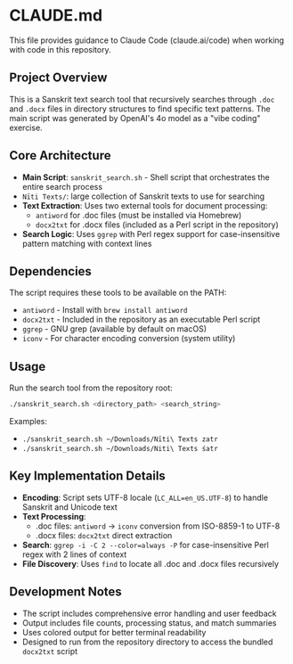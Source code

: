 # CLAUDE.md

This file provides guidance to Claude Code (claude.ai/code) when working with code in this repository.

## Project Overview

This is a Sanskrit text search tool that recursively searches through `.doc` and `.docx` files in directory structures to find specific text patterns. The main script was generated by OpenAI's 4o model as a "vibe coding" exercise.

## Core Architecture

- **Main Script**: `sanskrit_search.sh` - Shell script that orchestrates the entire search process
- `Nīti Texts/`: large collection of Sanskrit texts to use for searching
- **Text Extraction**: Uses two external tools for document processing:
  - `antiword` for .doc files (must be installed via Homebrew)
  - `docx2txt` for .docx files (included as a Perl script in the repository)
- **Search Logic**: Uses `ggrep` with Perl regex support for case-insensitive pattern matching with context lines

## Dependencies

The script requires these tools to be available on the PATH:
- `antiword` - Install with `brew install antiword`
- `docx2txt` - Included in the repository as an executable Perl script
- `ggrep` - GNU grep (available by default on macOS)
- `iconv` - For character encoding conversion (system utility)

## Usage

Run the search tool from the repository root:
```bash
./sanskrit_search.sh <directory_path> <search_string>
```

Examples:
- `./sanskrit_search.sh ~/Downloads/Nīti\ Texts zatr`
- `./sanskrit_search.sh ~/Downloads/Niti\ Texts śatr`

## Key Implementation Details

- **Encoding**: Script sets UTF-8 locale (`LC_ALL=en_US.UTF-8`) to handle Sanskrit and Unicode text
- **Text Processing**: 
  - .doc files: `antiword` → `iconv` conversion from ISO-8859-1 to UTF-8
  - .docx files: `docx2txt` direct extraction
- **Search**: `ggrep -i -C 2 --color=always -P` for case-insensitive Perl regex with 2 lines of context
- **File Discovery**: Uses `find` to locate all .doc and .docx files recursively

## Development Notes

- The script includes comprehensive error handling and user feedback
- Output includes file counts, processing status, and match summaries
- Uses colored output for better terminal readability
- Designed to run from the repository directory to access the bundled `docx2txt` script
